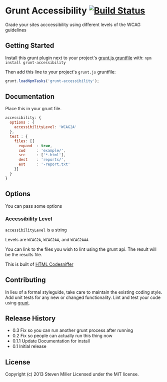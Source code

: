 # Grunt Accessibility [![Build Status](https://travis-ci.org/yargalot/grunt-accessibility.png?branch=master)](https://travis-ci.org/yargalot/grunt-accessibility)

Grade your sites acccessibility using different levels of the WCAG guidelines

## Getting Started
Install this grunt plugin next to your project's [grunt.js gruntfile][getting_started] with: `npm install grunt-accessibility`

Then add this line to your project's `grunt.js` gruntfile:

```javascript
grunt.loadNpmTasks('grunt-accessibility');
```

[grunt]: http://gruntjs.com/
[getting_started]: http://gruntjs.com/getting-started

## Documentation
Place this in your grunt file.

```javascript
accessibility: {
  options : {
    accessibilityLevel: 'WCAG2A'
  },
  test : {
    files: [{
      expand  : true,
      cwd     : 'example/',
      src     : ['*.html'],
      dest    : 'reports/',
      ext     : '-report.txt'
    }]
  }
}
```

## Options
You can pass some options

### Accessibility Level
```accessibilityLevel``` is a string

Levels are ```WCAG2A```, ```WCAG2AA```, and ```WCAG2AAA```

You can link to the files you wish to lint using the grunt api. The result will be the results file.

This is built of [HTML Codesniffer](http://github.com/squizlabs/HTML_CodeSniffer)

## Contributing
In lieu of a formal styleguide, take care to maintain the existing coding style. Add unit tests for any new or changed functionality. Lint and test your code using [grunt][grunt].

## Release History
- 0.3 Fix so you can run another grunt process after running
- 0.2 Fix so people can actually run this thing now
- 0.1.1 Update Documentation for install
- 0.1 Initial release

## License
Copyright (c) 2013 Steven Miller
Licensed under the MIT license.
